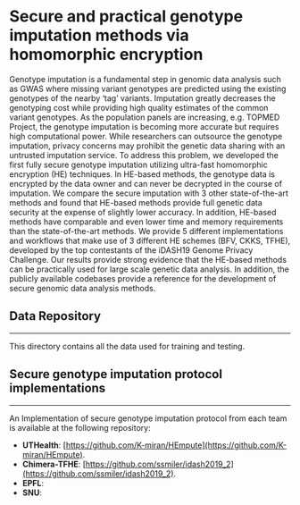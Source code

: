 # Secure and practical genotype imputation methods via homomorphic encryption

Genotype imputation is a fundamental step in genomic data analysis such as GWAS where missing variant genotypes are predicted using the existing genotypes of the nearby ‘tag’ variants. Imputation greatly decreases the genotyping cost while providing high quality estimates of the common variant genotypes. As the population panels are increasing, e.g. TOPMED Project, the genotype imputation is becoming more accurate but requires high computational power. While researchers can outsource the genotype imputation, privacy concerns may prohibit the genetic data sharing with an untrusted imputation service. To address this problem, we developed the first fully secure genotype imputation utilizing ultra-fast homomorphic encryption (HE) techniques. In HE-based methods, the genotype data is encrypted by the data owner and can never be decrypted in the course of imputation. We compare the secure imputation with 3 other state-of-the-art methods and found that HE-based methods provide full genetic data security at the expense of slightly lower accuracy. In addition, HE-based methods have comparable and even lower time and memory requirements than the state-of-the-art methods. We provide 5 different implementations and workflows that make use of 3 different HE schemes (BFV, CKKS, TFHE), developed by the top contestants of the iDASH19 Genome Privacy Challenge. Our results provide strong evidence that the HE-based methods can be practically used for large scale genetic data analysis. In addition, the publicly available codebases provide a reference for the development of secure genomic data analysis methods.

## Data Repository
---
This directory contains all the data used for training and testing. 

## Secure genotype imputation protocol implementations 
---
An Implementation of secure genotype imputation protocol from each team is available at the following repository:

- **UTHealth**: [https://github.com/K-miran/HEmpute](https://github.com/K-miran/HEmpute).
- **Chimera-TFHE**: [https://github.com/ssmiler/idash2019_2](https://github.com/ssmiler/idash2019_2).
- **EPFL**:
- **SNU**:
